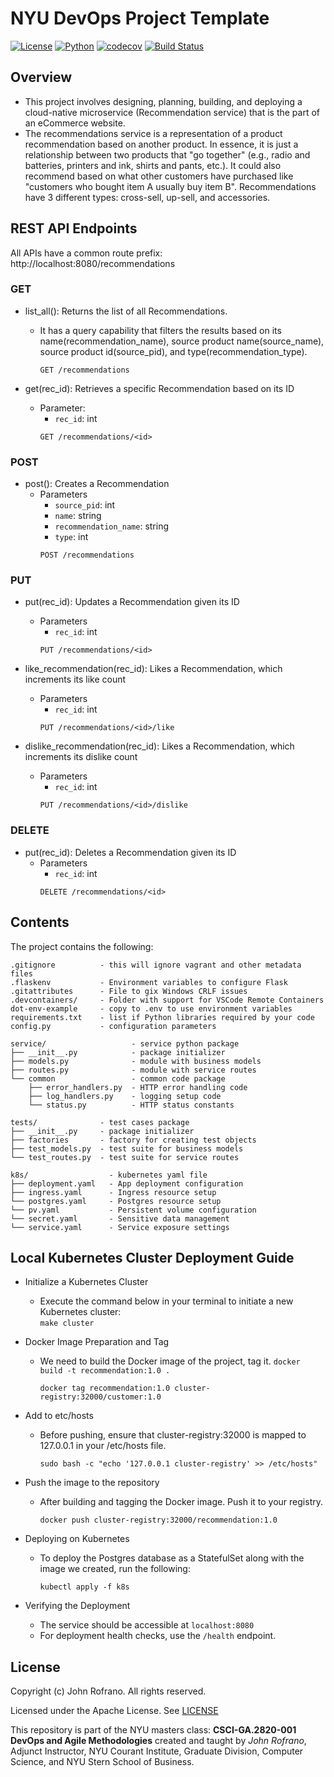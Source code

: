 # NYU DevOps Project Template

[![License](https://img.shields.io/badge/License-Apache_2.0-blue.svg)](https://opensource.org/licenses/Apache-2.0)
[![Python](https://img.shields.io/badge/Language-Python-blue.svg)](https://python.org/)
[![codecov](https://codecov.io/gh/CSCI-GA-2820-FA23-003/recommendations/graph/badge.svg?token=VNH31V6V4Q)](https://codecov.io/gh/CSCI-GA-2820-FA23-003/recommendations)
[![Build Status](https://github.com/CSCI-GA-2820-FA23-003/recommendations/actions/workflows/ci.yml/badge.svg)](https://github.com/CSCI-GA-2820-FA23-003/recommendations/actions)


## Overview

- This project involves designing, planning, building, and deploying a cloud-native microservice (Recommendation service) that is the part of an eCommerce website.
- The recommendations service is a representation of a product recommendation based on another product. In essence, it is just a relationship between two products that "go together" (e.g., radio and batteries, printers and ink, shirts and pants, etc.). It could also recommend based on what other customers have purchased like "customers who bought item A usually buy item B". Recommendations have 3 different types: cross-sell, up-sell, and accessories.


## REST API Endpoints
All APIs have a common route prefix: http://localhost:8080/recommendations

### GET
- list_all(): Returns the list of all Recommendations.
  - It has a query capability that filters the results based on its name(recommendation_name), source product name(source_name), source product id(source_pid), and type(recommendation_type).
    ```
    GET /recommendations
    ```

- get(rec_id): Retrieves a specific Recommendation based on its ID
  - Parameter:
    - `rec_id`: int
    ```
    GET /recommendations/<id>
    ```

### POST
- post(): Creates a Recommendation
  - Parameters
    - `source_pid`: int
    - `name`: string
    - `recommendation_name`: string
    - `type`: int
    ```
    POST /recommendations
    ```

### PUT
- put(rec_id): Updates a Recommendation given its ID
  - Parameters
    - `rec_id`: int
    ```
    PUT /recommendations/<id>
    ```

- like_recommendation(rec_id): Likes a Recommendation, which increments its like count
  - Parameters
    - `rec_id`: int
    ```
    PUT /recommendations/<id>/like
    ```
    
- dislike_recommendation(rec_id): Likes a Recommendation, which increments its dislike count
  - Parameters
    - `rec_id`: int
    ```
    PUT /recommendations/<id>/dislike
    ```

### DELETE
- put(rec_id): Deletes a Recommendation given its ID
  - Parameters
    - `rec_id`: int
    ```
    DELETE /recommendations/<id>
    ```

<!-- This project template contains starter code for your class project. The `/service` folder contains your `models.py` file for your model and a `routes.py` file for your service. The `/tests` folder has test case starter code for testing the model and the service separately. All you need to do is add your functionality. You can use the [lab-flask-tdd](https://github.com/nyu-devops/lab-flask-tdd) for code examples to copy from. -->

<!-- ## Automatic Setup

The best way to use this repo is to start your own repo using it as a git template. To do this just press the green **Use this template** button in GitHub and this will become the source for your repository. -->

<!-- ## Manual Setup

You can also clone this repository and then copy and paste the starter code into your project repo folder on your local computer. Be careful not to copy over your own `README.md` file so be selective in what you copy.

There are 4 hidden files that you will need to copy manually if you use the Mac Finder or Windows Explorer to copy files from this folder into your repo folder.

These should be copied using a bash shell as follows:

```bash
    cp .gitignore  ../<your_repo_folder>/
    cp .flaskenv ../<your_repo_folder>/
    cp .gitattributes ../<your_repo_folder>/
``` -->

## Contents

The project contains the following:

```text
.gitignore          - this will ignore vagrant and other metadata files
.flaskenv           - Environment variables to configure Flask
.gitattributes      - File to gix Windows CRLF issues
.devcontainers/     - Folder with support for VSCode Remote Containers
dot-env-example     - copy to .env to use environment variables
requirements.txt    - list if Python libraries required by your code
config.py           - configuration parameters

service/                   - service python package
├── __init__.py            - package initializer
├── models.py              - module with business models
├── routes.py              - module with service routes
└── common                 - common code package
    ├── error_handlers.py  - HTTP error handling code
    ├── log_handlers.py    - logging setup code
    └── status.py          - HTTP status constants

tests/              - test cases package
├── __init__.py     - package initializer
├── factories       - factory for creating test objects
├── test_models.py  - test suite for business models
└── test_routes.py  - test suite for service routes

k8s/                  - kubernetes yaml file
├── deployment.yaml   - App deployment configuration
├── ingress.yaml      - Ingress resource setup
└── postgres.yaml     - Postgres resource setup
└── pv.yaml           - Persistent volume configuration
└── secret.yaml       - Sensitive data management
└── service.yaml      - Service exposure settings
```

## Local Kubernetes Cluster Deployment Guide

- Initialize a Kubernetes Cluster 
  - Execute the command below in your terminal to initiate a new Kubernetes cluster:  
    ```make cluster```
- Docker Image Preparation and Tag 
  - We need to build the Docker image of the project, tag it. 
  ```docker build -t recommendation:1.0 .```

    ```docker tag recommendation:1.0 cluster-registry:32000/customer:1.0```

- Add to etc/hosts 
  - Before pushing, ensure that cluster-registry:32000 is mapped to 127.0.0.1 in your /etc/hosts file.

    ```sudo bash -c "echo '127.0.0.1 cluster-registry' >> /etc/hosts"```

- Push the image to the repository 
  - After building and tagging the Docker image. Push it to your registry.

    ```docker push cluster-registry:32000/recommendation:1.0```

- Deploying on Kubernetes
  - To deploy the Postgres database as a StatefulSet along with the image we created, run the following:

    ```kubectl apply -f k8s```

- Verifying the Deployment
  - The service should be accessible at `localhost:8080`
  - For deployment health checks, use the `/health` endpoint.

## License

Copyright (c) John Rofrano. All rights reserved.

Licensed under the Apache License. See [LICENSE](LICENSE)

This repository is part of the NYU masters class: **CSCI-GA.2820-001 DevOps and Agile Methodologies** created and taught by *John Rofrano*, Adjunct Instructor, NYU Courant Institute, Graduate Division, Computer Science, and NYU Stern School of Business.
